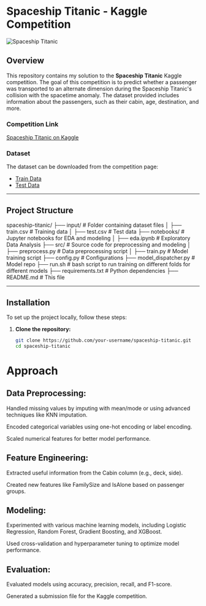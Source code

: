 # Spaceship Titanic - Kaggle Competition

![Spaceship Titanic](https://storage.googleapis.com/kaggle-competitions/kaggle/36238/logos/header.png?t=2022-06-23-19-57-45)

## Overview

This repository contains my solution to the **Spaceship Titanic** Kaggle competition. The goal of this competition is to predict whether a passenger was transported to an alternate dimension during the Spaceship Titanic's collision with the spacetime anomaly. The dataset provided includes information about the passengers, such as their cabin, age, destination, and more.

### Competition Link
[Spaceship Titanic on Kaggle](https://www.kaggle.com/competitions/spaceship-titanic)

### Dataset
The dataset can be downloaded from the competition page:
- [Train Data](https://www.kaggle.com/competitions/spaceship-titanic/data?select=train.csv)
- [Test Data](https://www.kaggle.com/competitions/spaceship-titanic/data?select=test.csv)

---

## Project Structure
spaceship-titanic/
├── input/ # Folder containing dataset files
│ ├── train.csv # Training data
│ ├── test.csv # Test data
├── notebooks/ # Jupyter notebooks for EDA and modeling
│ ├── eda.ipynb # Exploratory Data Analysis
├── src/ # Source code for preprocessing and modeling
│ ├── preprocess.py # Data preprocessing script
│ ├── train.py # Model training script
  ├── config.py # Configurations
  ├── model_dispatcher.py # Model repo
  ├── run.sh # bash script to run training on different folds for different models
├── requirements.txt # Python dependencies
├── README.md # This file

---

## Installation

To set up the project locally, follow these steps:

1. **Clone the repository:**
   ```bash
   git clone https://github.com/your-username/spaceship-titanic.git
   cd spaceship-titanic

# Approach
## Data Preprocessing:

Handled missing values by imputing with mean/mode or using advanced techniques like KNN imputation.

Encoded categorical variables using one-hot encoding or label encoding.

Scaled numerical features for better model performance.

## Feature Engineering:

Extracted useful information from the Cabin column (e.g., deck, side).

Created new features like FamilySize and IsAlone based on passenger groups.

## Modeling:

Experimented with various machine learning models, including Logistic Regression, Random Forest, Gradient Boosting, and XGBoost.

Used cross-validation and hyperparameter tuning to optimize model performance.

## Evaluation:

Evaluated models using accuracy, precision, recall, and F1-score.

Generated a submission file for the Kaggle competition.